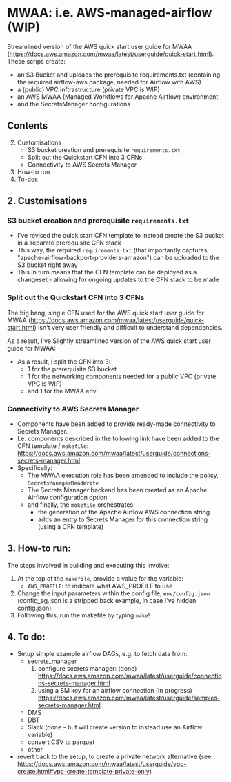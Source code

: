 # MWAA: i.e. AWS-managed-airflow (WIP)

Streamlined version of the AWS quick start user guide for MWAA (https://docs.aws.amazon.com/mwaa/latest/userguide/quick-start.html). These scrips create: 

* an S3 Bucket and uploads the prerequisite requirements.txt (containing the required airflow-aws package, needed for Airflow with AWS)
* a (public) VPC inftrastructure (private VPC is WIP)
* an AWS MWAA (Managed Workflows for Apache Airflow) environment
* and the SecretsManager configurations

## Contents

2. Customisations
    * S3 bucket creation and prerequisite `requirements.txt`
    * Split out the Quickstart CFN into 3 CFNs
    * Connectivity to AWS Secrets Manager
3. How-to run
4. To-dos

## 2. Customisations

### S3 bucket creation and prerequisite `requirements.txt`

* I've revised the quick start CFN template to instead create the S3 bucket in a separate prerequisite CFN stack
* This way, the required `requirements.txt` (that importantly captures, "apache-airflow-backport-providers-amazon") can be uploaded to the S3 bucket right away
* This in turn means that the CFN template can be deployed as a changeset - allowing for ongoing updates to the CFN stack to be made

### Split out the Quickstart CFN into 3 CFNs

The big bang, single CFN used for the AWS quick start user guide for MWAA (https://docs.aws.amazon.com/mwaa/latest/userguide/quick-start.html) isn't very user friendly and difficult to understand dependencies.

As a result, I've Slightly streamlined version of the AWS quick start user guide for MWAA: 

* As a result, I split the CFN into 3:
    * 1 for the prerequisite S3 bucket
    * 1 for the networking components needed for a public VPC (private VPC is WIP)
    * and 1 for the MWAA env

### Connectivity to AWS Secrets Manager

* Components have been added to provide ready-made connectivity to Secrets Manager.
* I.e. components described in the following link have been added to the CFN template / `makefile`: https://docs.aws.amazon.com/mwaa/latest/userguide/connections-secrets-manager.html
* Specifically:
    * The MWAA execution role has been amended to include the policy, `SecretsManagerReadWrite`
    * The Secrets Manager backend has been created as an Apache Airflow configuration option
    * and finally, the `makefile` orchestrates:
        * the generation of the Apache Airflow AWS connection string
        * adds an entry to Secrets Manager for this connection string (using a CFN template)

## 3. How-to run:

The steps involved in building and executing this involve:

1) At the top of the `makefile`, provide a value for the variable:
    * `AWS_PROFILE`: to indicate what AWS_PROFILE to use
2) Change the input parameters within the config file, `env/config.json` (config_eg.json is a stripped back example, in case I've hidden config.json)
3) Following this, run the makefile by typing `make`!

## 4. To do:

* Setup simple example airflow DAGs, e.g. to fetch data from:
    * secrets_manager
        1) configure secrets manager: (done)
        https://docs.aws.amazon.com/mwaa/latest/userguide/connections-secrets-manager.html
        2) using a SM key for an airflow connection (in progress)
        https://docs.aws.amazon.com/mwaa/latest/userguide/samples-secrets-manager.html
    * DMS
    * DBT
    * Slack (done - but will create version to instead use an Airflow variable)
    * convert CSV to parquet
    * other
* revert back to the setup, to create a private network alternative (see: https://docs.aws.amazon.com/mwaa/latest/userguide/vpc-create.html#vpc-create-template-private-only)
